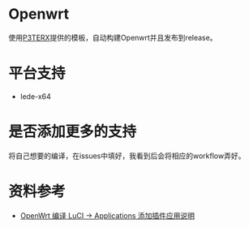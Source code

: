 # Openwrt 
使用[P3TERX](https://github.com/P3TERX/Actions-OpenWrt)提供的模板，自动构建Openwrt并且发布到release。

# 平台支持
+ lede-x64

# 是否添加更多的支持
将自己想要的编译，在issues中填好，我看到后会将相应的workflow弄好。

# 资料参考
+ [OpenWrt 编译 LuCI -> Applications 添加插件应用说明](https://www.right.com.cn/forum/thread-3682029-1-1.html)
